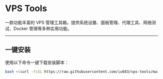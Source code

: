# VPS Tools

一款功能丰富的 VPS 管理工具箱，提供系统设置、面板管理、代理工具、网络测试、Docker 管理等多种实用功能。

---

## 一键安装

使用以下命令一键下载安装脚本：

```bash
bash <(curl -fsSL https://raw.githubusercontent.com/iu683/vps-tools/main/install.sh)
